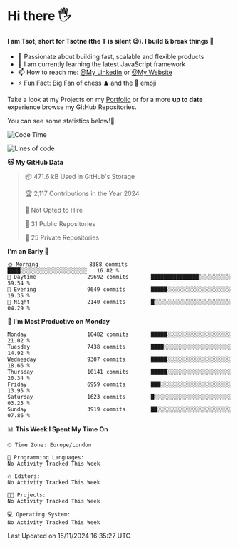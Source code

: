# Hi there :raised_hand_with_fingers_splayed:
#### I am Tsot, short for Tsotne (the T is silent :wink:). I build & break things :space_invader:
- :telescope: Passionate about building fast, scalable and flexible products
- :seedling: I am currently learning the latest JavaScript framework 
- :mailbox: How to reach me: [@My LinkedIn](https://www.linkedin.com/in/tsotne-gvadzabia/) or [@My Website](https://tsotne.co.uk/contact)
- :zap: Fun Fact: Big Fan of chess ♟ and the 👾 emoji

Take a look at my Projects on my [Portfolio](https://tsotne.co.uk/) or for a more **up to date** experience browse my GitHub Repositories.

You can see some statistics below!:space_invader:
<!--START_SECTION:waka-->
![Code Time](http://img.shields.io/badge/Code%20Time-761%20hrs%202%20mins-blue)

![Lines of code](https://img.shields.io/badge/From%20Hello%20World%20I%27ve%20Written-17.1%20million%20lines%20of%20code-blue)

**🐱 My GitHub Data** 

> 📦 471.6 kB Used in GitHub's Storage 
 > 
> 🏆 2,117 Contributions in the Year 2024
 > 
> 🚫 Not Opted to Hire
 > 
> 📜 31 Public Repositories 
 > 
> 🔑 25 Private Repositories 
 > 
**I'm an Early 🐤** 

```text
🌞 Morning                8388 commits        ████░░░░░░░░░░░░░░░░░░░░░   16.82 % 
🌆 Daytime                29692 commits       ███████████████░░░░░░░░░░   59.54 % 
🌃 Evening                9649 commits        █████░░░░░░░░░░░░░░░░░░░░   19.35 % 
🌙 Night                  2140 commits        █░░░░░░░░░░░░░░░░░░░░░░░░   04.29 % 
```
📅 **I'm Most Productive on Monday** 

```text
Monday                   10482 commits       █████░░░░░░░░░░░░░░░░░░░░   21.02 % 
Tuesday                  7438 commits        ████░░░░░░░░░░░░░░░░░░░░░   14.92 % 
Wednesday                9307 commits        █████░░░░░░░░░░░░░░░░░░░░   18.66 % 
Thursday                 10141 commits       █████░░░░░░░░░░░░░░░░░░░░   20.34 % 
Friday                   6959 commits        ███░░░░░░░░░░░░░░░░░░░░░░   13.95 % 
Saturday                 1623 commits        █░░░░░░░░░░░░░░░░░░░░░░░░   03.25 % 
Sunday                   3919 commits        ██░░░░░░░░░░░░░░░░░░░░░░░   07.86 % 
```


📊 **This Week I Spent My Time On** 

```text
🕑︎ Time Zone: Europe/London

💬 Programming Languages: 
No Activity Tracked This Week

🔥 Editors: 
No Activity Tracked This Week

🐱‍💻 Projects: 
No Activity Tracked This Week

💻 Operating System: 
No Activity Tracked This Week
```


 Last Updated on 15/11/2024 16:35:27 UTC
<!--END_SECTION:waka-->
